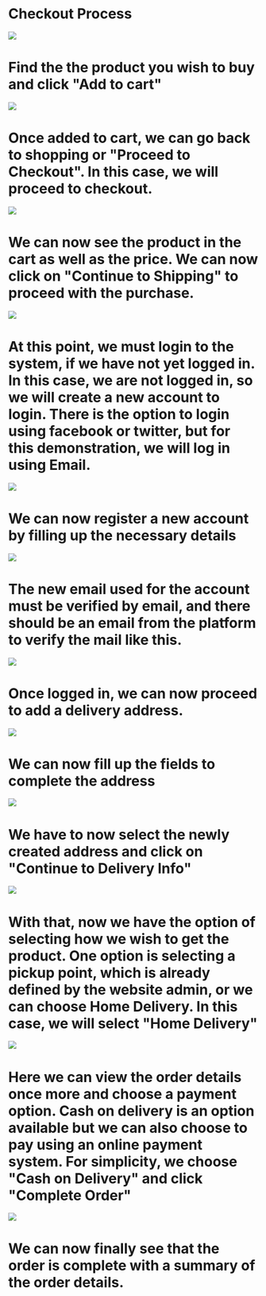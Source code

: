 # Checkout Process

![](images/checkout(1).png)

# Find the the product you wish to buy and click "Add to cart"


![](images/checkout(2).png)

# Once added to cart, we can go back to shopping or "Proceed to Checkout". In this case, we will proceed to checkout.

![](images/checkout(3).png)

# We can now see the product in the cart as well as the price. We can now click on "Continue to Shipping" to proceed with the purchase.

![](images/checkout(4).png)

# At this point, we must login to the system, if we have not yet logged in. In this case, we are not logged in, so we will create a new account to login. There is the option to login using facebook or twitter, but for this demonstration, we will log in using Email. 

![](images/checkout(5).png)

# We can now register a new account by filling up the necessary details

![](images/checkout(12).png)

# The new email used for the account must be verified by email, and there should be an email from the platform to verify the mail like this. 

![](images/checkout(6).png)

# Once logged in, we can now proceed to add a delivery address.

![](images/checkout(7).png)

# We can now fill up the fields to complete the address

![](images/checkout(8).png)

# We have to now select the newly created address and click on "Continue to Delivery Info"

![](images/checkout(9).png)

# With that, now we have the option of selecting how we wish to get the product. One option is selecting a pickup point, which is already defined by the website admin, or we can choose Home Delivery. In this case, we will select "Home Delivery"

![](images/checkout(10).png)

# Here we can view the order details once more and choose a payment option. Cash on delivery is an option available but we can also choose to pay using an online payment system. For simplicity, we choose "Cash on Delivery" and click "Complete Order"

![](images/checkout(11).png)

# We can now finally see that the order is complete with a summary of the order details.